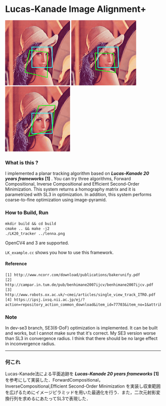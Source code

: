 # Lucas-Kanade Image Alignment+

![FC_sample_gif](https://github.com/cashiwamochi/LK20_ImageAlignment/blob/master/gif/FC.gif "ForwardCompositional")
![IC_sample_gif](https://github.com/cashiwamochi/LK20_ImageAlignment/blob/master/gif/IC.gif "InverseCompositional")
![ESM_sample_gif](https://github.com/cashiwamochi/LK20_ImageAlignment/blob/master/gif/ESM.gif "Efficient Second-Order Minimization")
 

### What is this ?
I implemented a planar tracking algorithm based on ***Lucas-Kanade 20 years frameworks*** **[1]** . You can try three algorithms, Forward Compositional, Inverse Compositional and Efficient Second-Order Minimization. This system returns a homography matrix and it is parametrized with SL3 in optimization. In addition, this system performs coarse-to-fine optimization using image-pyramid.

### How to Build, Run
```
mkdir build && cd build
cmake .. && make -j2
./LK20_tracker ../lenna.png
```

OpenCV4 and 3 are supported.

```LK_example.cc``` shows you how to use this framework.

#### Reference
```
[1] http://www.ncorr.com/download/publications/bakerunify.pdf
[2] http://campar.in.tum.de/pub/benhimane2007ijcv/benhimane2007ijcv.pdf
[3] http://www.robots.ox.ac.uk/~cmei/articles/single_view_track_ITRO.pdf
[4] https://ipsj.ixsq.nii.ac.jp/ej/?action=repository_action_common_download&item_id=77703&item_no=1&attribute_id=1&file_no=1
```

### Note
In dev-se3 branch, SE3(6-DoF) optimization is implemented. It can be built and works, but I cannot make sure that it's correct. My SE3 version worse than SL3 in convergence radius. I think that there should be no large effect in inconvergence radius. 

--------
### 何これ
Lucas-Kanade法による平面追跡を ***Lucas-Kanade 20 years frameworks*** **[1]** を参考にして実装した．ForwardCompositional，InverseCompositional,Efficient Second-Order Minimization を実装し収束範囲を広げるためにイメージピラミッドを用いた最適化を行う．また，二次元射影変換行列を求めるにあたってSL3で表現した．
